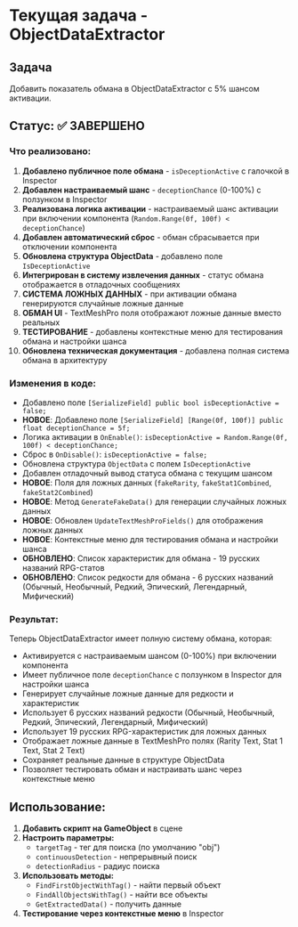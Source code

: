 # Текущая задача - ObjectDataExtractor

## Задача
Добавить показатель обмана в ObjectDataExtractor с 5% шансом активации.

## Статус: ✅ ЗАВЕРШЕНО

### Что реализовано:

1. **Добавлено публичное поле обмана** - `isDeceptionActive` с галочкой в Inspector
2. **Добавлен настраиваемый шанс** - `deceptionChance` (0-100%) с ползунком в Inspector
3. **Реализована логика активации** - настраиваемый шанс активации при включении компонента (`Random.Range(0f, 100f) < deceptionChance`)
4. **Добавлен автоматический сброс** - обман сбрасывается при отключении компонента
5. **Обновлена структура ObjectData** - добавлено поле `IsDeceptionActive`
6. **Интегрирован в систему извлечения данных** - статус обмана отображается в отладочных сообщениях
7. **СИСТЕМА ЛОЖНЫХ ДАННЫХ** - при активации обмана генерируются случайные ложные данные
8. **ОБМАН UI** - TextMeshPro поля отображают ложные данные вместо реальных
9. **ТЕСТИРОВАНИЕ** - добавлены контекстные меню для тестирования обмана и настройки шанса
10. **Обновлена техническая документация** - добавлена полная система обмана в архитектуру

### Изменения в коде:
- Добавлено поле `[SerializeField] public bool isDeceptionActive = false;`
- **НОВОЕ**: Добавлено поле `[SerializeField] [Range(0f, 100f)] public float deceptionChance = 5f;`
- Логика активации в `OnEnable()`: `isDeceptionActive = Random.Range(0f, 100f) < deceptionChance;`
- Сброс в `OnDisable()`: `isDeceptionActive = false;`
- Обновлена структура `ObjectData` с полем `IsDeceptionActive`
- Добавлен отладочный вывод статуса обмана с текущим шансом
- **НОВОЕ**: Поля для ложных данных (`fakeRarity`, `fakeStat1Combined`, `fakeStat2Combined`)
- **НОВОЕ**: Метод `GenerateFakeData()` для генерации случайных ложных данных
- **НОВОЕ**: Обновлен `UpdateTextMeshProFields()` для отображения ложных данных
- **НОВОЕ**: Контекстные меню для тестирования обмана и настройки шанса
- **ОБНОВЛЕНО**: Список характеристик для обмана - 19 русских названий RPG-статов
- **ОБНОВЛЕНО**: Список редкости для обмана - 6 русских названий (Обычный, Необычный, Редкий, Эпический, Легендарный, Мифический)

### Результат:
Теперь ObjectDataExtractor имеет полную систему обмана, которая:
- Активируется с настраиваемым шансом (0-100%) при включении компонента
- Имеет публичное поле `deceptionChance` с ползунком в Inspector для настройки шанса
- Генерирует случайные ложные данные для редкости и характеристик
- Использует 6 русских названий редкости (Обычный, Необычный, Редкий, Эпический, Легендарный, Мифический)
- Использует 19 русских RPG-характеристик для ложных данных
- Отображает ложные данные в TextMeshPro полях (Rarity Text, Stat 1 Text, Stat 2 Text)
- Сохраняет реальные данные в структуре ObjectData
- Позволяет тестировать обман и настраивать шанс через контекстные меню

## Использование:

1. **Добавить скрипт на GameObject** в сцене
2. **Настроить параметры:**
   - `targetTag` - тег для поиска (по умолчанию "obj")
   - `continuousDetection` - непрерывный поиск
   - `detectionRadius` - радиус поиска
3. **Использовать методы:**
   - `FindFirstObjectWithTag()` - найти первый объект
   - `FindAllObjectsWithTag()` - найти все объекты
   - `GetExtractedData()` - получить данные
4. **Тестирование через контекстные меню** в Inspector
